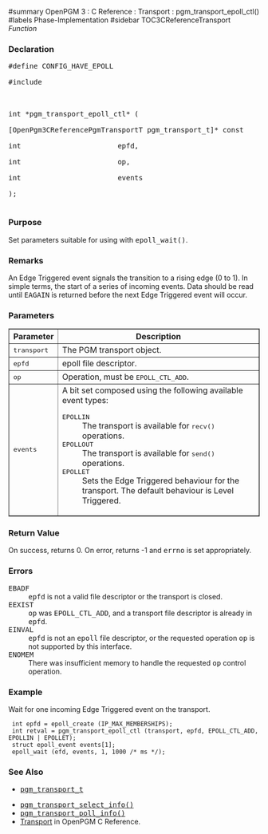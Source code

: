 ﻿#summary OpenPGM 3 : C Reference : Transport : pgm\_transport\_epoll\_ctl()
#labels Phase-Implementation
#sidebar TOC3CReferenceTransport
_Function_
### Declaration ###
<pre>
#define CONFIG_HAVE_EPOLL<br>
#include <pgm/pgm.h><br>
<br>
int *pgm_transport_epoll_ctl* (<br>
[OpenPgm3CReferencePgmTransportT pgm_transport_t]* const    transport,<br>
int                       epfd,<br>
int                       op,<br>
int                       events<br>
);<br>
</pre>

### Purpose ###
Set parameters suitable for using with <tt>epoll_wait()</tt>.

### Remarks ###
An Edge Triggered event signals the transition to a rising edge (0 to 1).  In simple terms, the start of a series of incoming events.  Data should be read until <tt>EAGAIN</tt> is returned before the next Edge Triggered event will occur.

### Parameters ###

<table cellpadding='5' border='1' cellspacing='0'>
<tr>
<th>Parameter</th>
<th>Description</th>
</tr>
<tr>
<td><tt>transport</tt></td>
<td>The PGM transport object.</td>
</tr><tr>
<td><tt>epfd</tt></td>
<td>epoll file descriptor.</td>
</tr><tr>
<td><tt>op</tt></td>
<td>Operation, must be <tt>EPOLL_CTL_ADD</tt>.</td>
</tr><tr>
<td><tt>events</tt></td>
<td>A bit set composed using the following available event types:<br>
<dl><dt><tt>EPOLLIN</tt></dt><dd>The transport is available for <tt>recv()</tt> operations.<br>
</dd><dt><tt>EPOLLOUT</tt></dt><dd>The transport is available for <tt>send()</tt> operations.<br>
</dd><dt><tt>EPOLLET</tt></dt><dd>Sets the Edge Triggered behaviour for the transport.  The default behaviour is Level Triggered.</dd></dl></td>
</tr>
</table>

### Return Value ###
On success, returns 0.  On error, returns -1 and <tt>errno</tt> is set appropriately.

### Errors ###
<dl><dt><tt>EBADF</tt></dt><dd><tt>epfd</tt> is not a valid file descriptor or the transport is closed.<br>
</dd><dt><tt>EEXIST</tt></dt><dd><tt>op</tt> was <tt>EPOLL_CTL_ADD</tt>, and a transport file descriptor is already in <tt>epfd</tt>.<br>
</dd><dt><tt>EINVAL</tt></dt><dd><tt>epfd</tt> is not an <tt>epoll</tt> file descriptor, or the requested operation <tt>op</tt> is not supported by this interface.<br>
</dd><dt><tt>ENOMEM</tt></dt><dd>There was insufficient memory to handle the requested <tt>op</tt> control operation.<br>
</dd></dl>

### Example ###
Wait for one incoming Edge Triggered event on the transport.

```
 int epfd = epoll_create (IP_MAX_MEMBERSHIPS);
 int retval = pgm_transport_epoll_ctl (transport, epfd, EPOLL_CTL_ADD, EPOLLIN | EPOLLET);
 struct epoll_event events[1];
 epoll_wait (efd, events, 1, 1000 /* ms */);
```

### See Also ###
  * <tt><a href='OpenPgm3CReferencePgmTransportT.md'>pgm_transport_t</a></tt><br>
<ul><li><tt><a href='OpenPgm3CReferencePgmTransportSelectInfo.md'>pgm_transport_select_info()</a></tt><br>
</li><li><tt><a href='OpenPgm3CReferencePgmTransportPollInfo.md'>pgm_transport_poll_info()</a></tt><br>
</li><li><a href='OpenPgm3CReferenceTransport.md'>Transport</a> in OpenPGM C Reference.